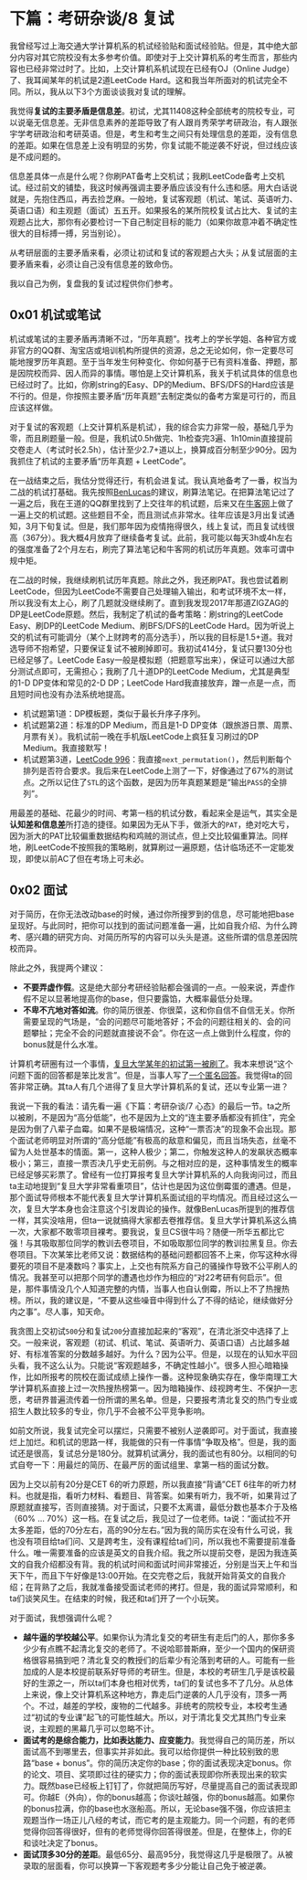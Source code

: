 # 下篇：考研杂谈/8 复试

我曾经写过上海交通大学计算机系的机试经验贴和面试经验贴。但是，其中绝大部分内容对其它院校没有太多参考价值。即使对于上交计算机系的考生而言，那些内容也已经非常过时了。比如，上交计算机系机试现在已经有OJ（Online Judge）了、我耳闻某年的机试是2道LeetCode Hard。这和我当年所面对的机试完全不同。所以，我从以下3个方面谈谈我对复试的理解。

我觉得**复试的主要矛盾是信息差**。初试，尤其11408这种全部统考的院校专业，可以说毫无信息差。无非信息素养的差距导致了有人跟肖秀荣学考研政治，有人跟张宇学考研政治和考研英语。但是，考生和考生之间只有处理信息的差距，没有信息的差距。如果在信息差上没有明显的劣势，你复试能不能逆袭不好说，但过线应该是不成问题的。

信息差具体一点是什么呢？你刷PAT备考上交机试；我刷LeetCode备考上交机试。经过前文的铺垫，我这时候再强调主要矛盾应该没有什么违和感。用大白话说就是，先抱住西瓜，再去捡芝麻。一般地，复试客观题（机试、笔试、英语听力、英语口语）和主观题（面试）五五开。如果报名的某所院校复试占比大、复试的主观题占比大，那你有必要检讨一下自己制定目标的能力（如果你故意冲着不确定性很大的目标搏一搏，另当别论）。

从考研层面的主要矛盾来看，必须让初试和复试的客观题占大头；从复试层面的主要矛盾来看，必须让自己没有信息差的致命伤。

我以自己为例，复盘我的复试过程供你们参考。

## 0x01 机试或笔试

机试或笔试的主要矛盾再清晰不过，“历年真题”。找考上的学长学姐、各种官方或非官方的QQ群、淘宝店或培训机构所提供的资源，总之无论如何，你一定要尽可能地搜罗历年真题。至于当年发生何种变化、你如何基于已有资料准备、押题，那是因院校而异、因人而异的事情。哪怕是上交计算机系，我关于机试具体的信息也已经过时了。比如，你刷string的Easy、DP的Medium、BFS/DFS的Hard应该是不行的。但是，你按照主要矛盾“历年真题”去制定类似的备考方案是可行的，而且应该这样做。

对于复试的客观题（上交计算机系是机试），我的综合实力非常一般，基础几乎为零，而且刷题量一般。但是，我机试0.5h做完、1h检查完3遍、1h10min直接提前交卷走人（考试时长2.5h），估计至少2.7+道以上，换算成百分制至少90分。因为我抓住了机试的主要矛盾“历年真题 + LeetCode”。

在一战结束之后，我估分觉得还行，有机会进复试。我认真地备考了一番，权当为二战的机试打基础。我先按照[BenLucas](https://www.zhihu.com/people/lucas-antony)的建议，刷算法笔记。在把算法笔记过了一遍之后，我在王道的QQ群里找到了上交往年的机试题，后来又在[牛客网](https://www.nowcoder.com/ta/sju-kaoyan)上做了一遍上交的机试题。这些题目不全，而且测试点非常水。往年应该是3月出复试通知，3月下旬复试。但是，我们那年因为疫情拖得很久，线上复试，而且复试线很高（367分）。我大概4月放弃了继续备考复试。此前，我可能以每天3h或4h左右的强度准备了2个月左右，刷完了算法笔记和牛客网的机试历年真题。效率可谓中规中矩。

在二战的时候，我继续刷机试历年真题。除此之外，我还刷PAT。我也尝试着刷LeetCode，但因为LeetCode不需要自己处理输入输出，和考试环境不太一样，所以我没有太上心，刷了几题就没继续刷了。直到我发现2017年那道ZIGZAG的DP是LeetCode原题。然后，我制定了机试的备考策略：刷string的LeetCode Easy、刷DP的LeetCode Medium、刷BFS/DFS的LeetCode Hard。因为听说上交的机试有可能调分（某个上财跨考的高分选手），所以我的目标是1.5+道。我对选导师不抱希望，只要保证复试不被刷掉即可。我初试414分，复试只要130分也已经足够了。LeetCode Easy一般是模拟题（把题意写出来），保证可以通过大部分测试点即可，无需担心；我刷了几十道DP的LeetCode Medium，尤其是典型的1-D DP变体和常见的2-D DP；LeetCode Hard我直接放弃，蹭一点是一点，而且短时间也没有办法系统地提高。

- 机试题第1道：DP模板题，类似于最长升序子序列。
- 机试题第2道：标准的DP Medium，而且是1-D DP变体（跟旅游日票、周票、月票有关）。我机试前一晚在手机版LeetCode上疯狂复习刷过的DP Medium。我直接默写！
- 机试题第3道，[LeetCode 996](https://leetcode.cn/problems/number-of-squareful-arrays/)：我直接`next_permutation()`，然后判断每个排列是否符合要求。我后来在LeetCode上测了一下，好像通过了67%的测试点。之所以记住了`STL`的这个函数，是因为历年真题某题是“输出`PASS`的全排列”。

用最差的基础、花最少的时间、考第一档的机试分数，看起来全是运气，其实全是**认知差和信息差**所打造的捷径。如果因为无从下手，做浙大的`PAT`，绝对吃大亏，因为浙大的PAT比较偏重数据结构和鸡贼的测试点，但上交比较偏重算法。同样地，刷LeetCode不按照我的策略刷，就算刷过一遍原题，估计临场还不一定能发现，即使以前AC了但在考场上可未必。

## 0x02 面试

对于简历，在你无法改动base的时候，通过你所搜罗到的信息，尽可能地把base呈现好。与此同时，把你可以找到的面试问题准备一遍，比如自我介绍、为什么跨考、感兴趣的研究方向、对简历所写的内容可以头头是道。这些所谓的信息差因院校而异。

除此之外，我提两个建议：

- **不要弄虚作假**。这是绝大部分考研经验贴都会强调的一点。一般来说，弄虚作假不足以显著地提高你的base，但只要露馅，大概率最低分处理。
- **不卑不亢地对答如流**。你的简历很差、你很菜，这和你自信不自信无关。你所需要呈现的气场是，“会的问题尽可能地答好；不会的问题往相关的、会的问题攀扯；完全不会的问题就直接说不会”。你在这一点上做到什么程度，你的bonus就是什么水准。

计算机考研圈有过一个事情，[复旦大学某年的初试第一被刷了](https://www.zhihu.com/question/452877846)。我本来想说“这个问题下面的回答都是笨比发言”。但是，当事人写了[一个匿名回答](https://www.zhihu.com/question/452877846/answer/1817223460)。我觉得ta的回答非常正确。其ta人有几个进得了复旦大学计算机系的复试，还以专业第一进？

我说一下我的看法：请先看一遍《下篇：考研杂谈/7 心态》的最后一节。ta之所以被刷，不是因为“高分低能”，也不是因为上文的“连主要矛盾都没有抓住”，完全是因为倒了八辈子血霉。如果不是极端情况，这种“一票否决”的现象不会出现。那个面试老师明显对所谓的“高分低能”有极高的敌意和偏见，而且当场失态，丝毫不留为人处世基本的情面。第一，这种人极少；第二，你触发这种人的发飙状态概率极小；第三，直接一票否决几乎史无前例。与之相对应的是，这种事情发生的概率已经足够买彩票了。曾经有一位打算报考复旦大学计算机系的人向我询问过，而且ta主动地提到“复旦大学非常看重项目”，估计也是因为这位倒霉蛋的遭遇。但是，那个面试导师根本不能代表复旦大学计算机系面试组的平均情况。而且经过这么一次，复旦大学本身也会注意这个引发舆论的操作。就像BenLucas所提到的推荐信一样，其实没啥用，但ta一说就搞得大家都去卷推荐信。复旦大学计算机系这么搞一次，大家都不敢零项目裸考。要我说，复旦CS很牛吗？随便一所华五都比它强！与其吸取那位同学的教训去卷项目，不如吸取那位同学的教训拉黑复旦。你去卷项目。下次某笨比老师又说：数据结构的基础问题都回答不上来，你写这种水得要死的项目不是凑数吗？事实上，上交也有院系方自己的骚操作导致不公平刷人的情况。我甚至可以把那个同学的遭遇也炒作为相应的“对22考研有何启示”。但是，那件事情没几个人知道完整的内情，当事人也自认倒霉，所以上不了热搜热榜。所以，我的建议是，“不要从这些噪音中得到什么了不得的结论，继续做好分内之事”。尽人事，知天命。

我贪图上交初试`500`分和复试`200`分直接加起来的“客观”，在清北浙交中选择了上交。一般来说，客观题（初试、机试、笔试、英语听力、英语口语）占比越多越好、有标准答案的分数越多越好。为什么？因为公平。但是，以现在的认知水平回头看，我不这么认为。只能说“客观题越多，不确定性越小”。很多人担心暗箱操作，比如所报考的院校在面试成绩上操作一番。这种现象确实存在，像华南理工大学计算机系直接上过一次热搜热榜第一。因为暗箱操作、歧视跨考生、不保护一志愿，考研界普遍流传着一份所谓的黑名单。但是，只要报考清北复交的热门专业或招生人数比较多的专业，你几乎不会被不公平竞争影响。

如前文所说，我复试完全可以摆烂，只需要不被别人逆袭即可。对于面试，我直接烂上加烂。和机试的思路一样，我能做的只有一件事情“争取及格”。但是，我的面试还是很高，复试总分是180分。就算机试满分，我的面试也有80分。以相同的句式自夸一下：用最烂的简历、在最严厉的面试组里、拿第一档的面试分数。

因为上交以前有20分是CET 6的听力原题，所以我直接“背诵”CET 6往年的听力材料。也就是指，看听力材料、看题目、背答案。如果有听力，我不听，如果背过了原题就直接写，否则直接猜。对于面试，只要不太离谱，最低分数也基本介于及格（60% ... 70%）这一档。在复试之后，我见过了一位老师。ta说：“面试拉不开太多差距，低的70分左右，高的90分左右。”因为我的简历实在没有什么可说，我也没有项目给ta们问、又是跨考生，没有课程给ta们问，所以我也不需要提前准备什么。唯一需要准备的应该是英文的自我介绍。我之所以提前交卷，是因为我连英文的自我介绍都没有背。我的机试时间和面试时间非常接近，分别是当天上午和当天下午，而且下午好像是13:00开始。在交完卷之后，我就开始背英文的自我介绍；在背熟了之后，我就准备接受面试老师的拷打。但是，我的面试异常顺利，和ta们谈笑风生。在结束的时候，我还和ta们开了一个小玩笑。

对于面试，我想强调什么呢？

- **越牛逼的学校越公平**。如果你认为清北复交的考研生有走后门的人，那你多多少少有点瞧不起清北复交的老师了。不说哈耶普斯麻，至少一个国内的保研资格很容易搞到吧？清北复交的教授们的后辈少有沦落到考研的人。可能有一些加成的人是本校提前联系好导师的考研生。但是，本校的考研生几乎是该校最好的生源之一，所以ta们本身也相对优秀，ta们的复试也多不了几分。从总体上来说，像上交计算机系这种地方，靠走后门逆袭的人几乎没有，顶多一两个。不过，越差的学校，废物的二代越多。非统考的院校专业，本校考生通过“初试的专业课”起飞的可能性越大。所以，对于清北复交尤其热门专业来说，主观题的黑幕几乎可以忽略不计。
- **面试考的是综合能力，比如表达能力、应变能力**。我觉得自己的简历差，所以面试高不到哪里去，但事实并非如此。我可以给你提供一种比较别致的思路“base + bonus”。你的简历决定你的base；你的面试表现决定bonus。你的论文、项目、奖项即过往的硬实力；你的面试表现即你所表现出来的软实力。既然base已经板上钉钉了，你就把简历写好，尽量提高自己的面试表现即可。你越E（外向），你的bonus越高；你谈吐越强，你的bonus越高。如果你的bonus拉满，你的base也水涨船高。所以，无论base强不强，你应该把主观题当作一场正儿八经的考试，而它考的是主观能力。同一个问题，有的老师觉得你回答得很好，但有的老师觉得你回答得很差。但是，在整体上，你的E和谈吐决定了bonus。
- **面试顶多30分的差距**。最低65分、最高95分，我觉得这几乎是极限了。从被录取的层面看，你可以换算一下客观题考多少分能让自己免于被逆袭。
